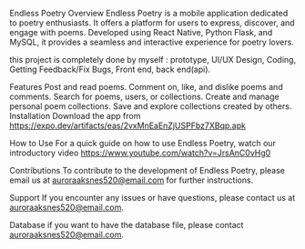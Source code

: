 Endless Poetry
Overview
Endless Poetry is a mobile application dedicated to poetry enthusiasts. It offers a platform for users to express, discover, and engage with poems. Developed using React Native, Python Flask, and MySQL, it provides a seamless and interactive experience for poetry lovers.

this project is completely done by myself : prototype, UI/UX Design, Coding, Getting Feedback/Fix Bugs, Front end, back end(api).

Features
Post and read poems.
Comment on, like, and dislike poems and comments.
Search for poems, users, or collections.
Create and manage personal poem collections.
Save and explore collections created by others.
Installation
Download the app from https://expo.dev/artifacts/eas/2vxMnEaEnZjUSPFbz7XBqp.apk

How to Use
For a quick guide on how to use Endless Poetry, watch our introductory video
https://www.youtube.com/watch?v=JrsAnC0vHg0

Contributions
To contribute to the development of Endless Poetry, please email us at auroraaksnes520@email.com for further instructions.

Support
If you encounter any issues or have questions, please contact us at auroraaksnes520@email.com.

Database
if you want to have the database file, please contact auroraaksnes520@email.com.
